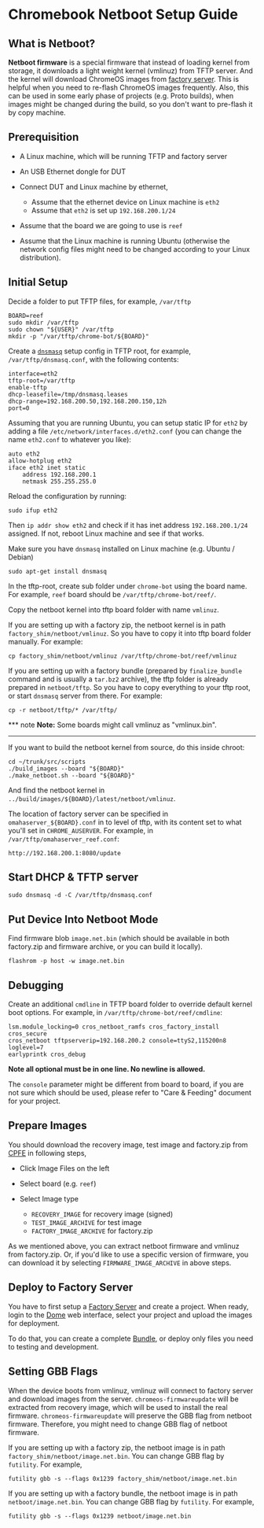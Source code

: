 # Chromebook Netboot Setup Guide

## What is Netboot?
**Netboot firmware** is a special firmware that instead of loading kernel from
storage, it downloads a light weight kernel (vmlinuz) from TFTP server.  And the
kernel will download ChromeOS images from [factory server](FACTORY_SERVER.md).
This is helpful when you need to re-flash ChromeOS images frequently.  Also,
this can be used in some early phase of projects (e.g. Proto builds), when
images might be changed during the build, so you don't want to pre-flash it by
copy machine.

## Prerequisition
* A Linux machine, which will be running TFTP and factory server
* An USB Ethernet dongle for DUT
* Connect DUT and Linux machine by ethernet,

  - Assume that the ethernet device on Linux machine is `eth2`
  - Assume that `eth2` is set up `192.168.200.1/24`

* Assume that the board we are going to use is `reef`
* Assume that the Linux machine is running Ubuntu (otherwise the network
    config files might need to be changed according to your Linux distribution).

## Initial Setup
Decide a folder to put TFTP files, for example, `/var/tftp`

```
BOARD=reef
sudo mkdir /var/tftp
sudo chown "${USER}" /var/tftp
mkdir -p "/var/tftp/chrome-bot/${BOARD}"
```

Create a [`dnsmasq`](http://www.thekelleys.org.uk/dnsmasq/doc.html) setup config
in TFTP root, for example, `/var/tftp/dnsmasq.conf`, with the following
contents:

```
interface=eth2
tftp-root=/var/tftp
enable-tftp
dhcp-leasefile=/tmp/dnsmasq.leases
dhcp-range=192.168.200.50,192.168.200.150,12h
port=0
```

Assuming that you are running Ubuntu, you can setup static IP for `eth2` by
adding a file `/etc/network/interfaces.d/eth2.conf` (you can change the name
`eth2.conf` to whatever you like):

```
auto eth2
allow-hotplug eth2
iface eth2 inet static
    address 192.168.200.1
    netmask 255.255.255.0
```

Reload the configuration by running:

```
sudo ifup eth2
```

Then `ip addr show eth2` and check if it has inet address `192.168.200.1/24`
assigned.  If not, reboot Linux machine and see if that works.

Make sure you have `dnsmasq` installed on Linux machine (e.g. Ubuntu / Debian)

```
sudo apt-get install dnsmasq
```

In the tftp-root, create sub folder under `chrome-bot` using the board name.
For example, `reef` board should be `/var/tftp/chrome-bot/reef/`.

Copy the netboot kernel into tftp board folder with name `vmlinuz`.

If you are setting up with a factory zip, the netboot kernel is in path
`factory_shim/netboot/vmlinuz`. So you have to copy it into tftp board folder
manually. For example:
```
cp factory_shim/netboot/vmlinuz /var/tftp/chrome-bot/reef/vmlinuz
```

If you are setting up with a factory bundle (prepared by `finalize_bundle`
command and is usually a `tar.bz2` archive), the tftp folder is already prepared
in `netboot/tftp`. So you have to copy everything to your tftp root,
or start `dnsmasq` server from there. For example:
```
cp -r netboot/tftp/* /var/tftp/
```

*** note
**Note:** Some boards might call vmlinuz as "vmlinux.bin".
***


If you want to build the netboot kernel from source, do this inside chroot:

```
cd ~/trunk/src/scripts
./build_images --board "${BOARD}"
./make_netboot.sh --board "${BOARD}"
```

And find the netboot kernel in
`../build/images/${BOARD}/latest/netboot/vmlinuz`.

The location of factory server can be specified in
`omahaserver_${BOARD}.conf` in to level of tftp, with its content set to what
you'll set in `CHROME_AUSERVER`. For example, in
`/var/tftp/omahaserver_reef.conf`:

```
http://192.168.200.1:8080/update
```

## Start DHCP & TFTP server

```
sudo dnsmasq -d -C /var/tftp/dnsmasq.conf
```

## Put Device Into Netboot Mode
Find firmware blob `image.net.bin` (which should be available in both
factory.zip and firmware archive, or you can build it locally).

```
flashrom -p host -w image.net.bin
```

## Debugging
Create an additional `cmdline` in TFTP board folder to override default kernel
boot options.  For example, in `/var/tftp/chrome-bot/reef/cmdline`:

```
lsm.module_locking=0 cros_netboot_ramfs cros_factory_install cros_secure
cros_netboot tftpserverip=192.168.200.2 console=ttyS2,115200n8 loglevel=7
earlyprintk cros_debug
```

**Note all optional must be in one line.  No newline is allowed.**

The `console` parameter might be different from board to board, if you are not
sure which should be used, please refer to "Care & Feeding" document for your
project.

## Prepare Images
You should download the recovery image, test image and factory.zip from
[CPFE](https://www.google.com/chromeos/partner/fe/#home) in following steps,

- Click Image Files on the left
- Select board (e.g. `reef`)
- Select Image type

    - `RECOVERY_IMAGE` for recovery image (signed)
    - `TEST_IMAGE_ARCHIVE` for test image
    - `FACTORY_IMAGE_ARCHIVE` for factory.zip

As we mentioned above, you can extract netboot firmware and vmlinuz from
factory.zip.  Or, if you'd like to use a specific version of firmware, you can
download it by selecting `FIRMWARE_IMAGE_ARCHIVE` in above steps.

## Deploy to Factory Server
You have to first setup a [Factory Server](FACTORY_SERVER.md) and create a
project. When ready, login to the [Dome](../py/dome/README.md) web interface,
select your project and upload the images for deployment.

To do that, you can create a complete [Bundle](BUNDLE.md), or deploy only files
you need to testing and development.

## Setting GBB Flags
When the device boots from vmlinuz, vmlinuz will connect to factory server and
download images from the server.  `chromeos-firmwareupdate` will be extracted
from recovery image, which will be used to install the real firmware.
`chromeos-firmwareupdate` will preserve the GBB flag from netboot firmware.
Therefore, you might need to change GBB flag of netboot firmware.

If you are setting up with a factory zip, the netboot image is in path
`factory_shim/netboot/image.net.bin`. You can change GBB flag by `futility`.
For example,

```
futility gbb -s --flags 0x1239 factory_shim/netboot/image.net.bin
```

If you are setting up with a factory bundle, the netboot image is in path
`netboot/image.net.bin`. You can change GBB flag by `futility`.
For example,

```
futility gbb -s --flags 0x1239 netboot/image.net.bin
```
